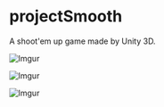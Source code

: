 # projectSmooth
A shoot'em up game made by Unity 3D.

![Imgur](http://i.imgur.com/gEJiCRp.png)

![Imgur](http://i.imgur.com/ElSX80J.png)

![Imgur](http://i.imgur.com/7ZxdK6N.png)
